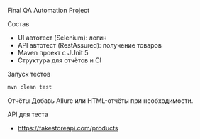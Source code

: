 Final QA Automation Project

Состав
- UI автотест (Selenium): логин
- API автотест (RestAssured): получение товаров
- Maven проект с JUnit 5
- Структура для отчётов и CI

Запуск тестов
```bash
mvn clean test
```

Отчёты
Добавь Allure или HTML-отчёты при необходимости.

API для теста
- https://fakestoreapi.com/products

